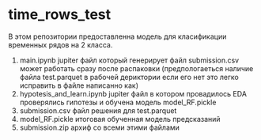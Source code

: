 # time_rows_test
В этом репозитории предоставленна модель для класификации временных рядов на 2 класса.
1) main.ipynb jupiter файл который генерирует файл submission.csv может работать сразу после распаковки (предпологаеться наличие файла test.parquet в рабочей дериктории если его нет это легко исправить в файле написанно как)
2) hypotesis_and_learn.ipynb jupiter файл в котором провадилось EDA проверялись гипотезы и обучена модель model_RF.pickle
3) submission.csv файл решения для test.parquet
4) model_RF.pickle итоговая обученная модель предсказаний
5) submission.zip архиф со всеми этими файлами
